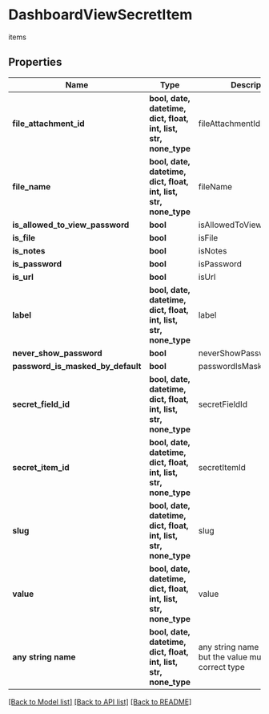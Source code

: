# DashboardViewSecretItem

items

## Properties
Name | Type | Description | Notes
------------ | ------------- | ------------- | -------------
**file_attachment_id** | **bool, date, datetime, dict, float, int, list, str, none_type** | fileAttachmentId | [optional] 
**file_name** | **bool, date, datetime, dict, float, int, list, str, none_type** | fileName | [optional] 
**is_allowed_to_view_password** | **bool** | isAllowedToViewPassword | [optional] 
**is_file** | **bool** | isFile | [optional] 
**is_notes** | **bool** | isNotes | [optional] 
**is_password** | **bool** | isPassword | [optional] 
**is_url** | **bool** | isUrl | [optional] 
**label** | **bool, date, datetime, dict, float, int, list, str, none_type** | label | [optional] 
**never_show_password** | **bool** | neverShowPassword | [optional] 
**password_is_masked_by_default** | **bool** | passwordIsMaskedByDefault | [optional] 
**secret_field_id** | **bool, date, datetime, dict, float, int, list, str, none_type** | secretFieldId | [optional] 
**secret_item_id** | **bool, date, datetime, dict, float, int, list, str, none_type** | secretItemId | [optional] 
**slug** | **bool, date, datetime, dict, float, int, list, str, none_type** | slug | [optional] 
**value** | **bool, date, datetime, dict, float, int, list, str, none_type** | value | [optional] 
**any string name** | **bool, date, datetime, dict, float, int, list, str, none_type** | any string name can be used but the value must be the correct type | [optional]

[[Back to Model list]](../README.md#documentation-for-models) [[Back to API list]](../README.md#documentation-for-api-endpoints) [[Back to README]](../README.md)


